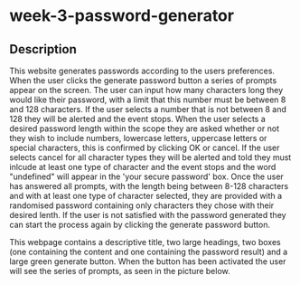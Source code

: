 # week-3-password-generator

## Description

This website generates passwords according to the users preferences. When the user clicks the generate password button a series of prompts appear on the screen. The user can input how many characters long they would like their password, with a limit that this number must be between 8 and 128 characters. If the user selects a number that is not between 8 and 128 they will be alerted and the event stops. When the user selects a desired password length within the scope they are asked whether or not they wish to include numbers, lowercase letters, uppercase letters or special characters, this is confirmed by clicking OK or cancel. If the user selects cancel for all character types they will be alerted and told they must inlcude at least one type of character and the event stops and the word "undefined" will appear in the 'your secure password' box. Once the user has answered all prompts, with the length being between 8-128 characters and with at least one type of character selected, they are provided with a randomised password containing only characters they chose with their desired lenth. If the user is not satisfied with the password generated they can start the process again by clicking the generate password button. 

This webpage contains a descriptive title, two large headings, two boxes (one containing the content and one containing the password result) and a large green generate button. When the button has been activated the user will see the series of prompts, as seen in the picture below. 
